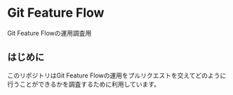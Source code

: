 # Git Feature Flow

Git Feature Flowの運用調査用

## はじめに

このリポジトリはGit Feature Flowの運用をプルリクエストを交えてどのように行うことができるかを調査するために利用しています。
